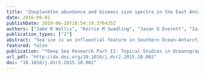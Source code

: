 ```yaml
---
title: "Zooplankton abundance and biomass size spectra in the East Antarctic sea-ice zone during the winter–spring transition"
date: 2016-09-01
publishDate: 2019-06-18T10:54:19.376435Z
authors: ["Jake R Wallis", "Kerrie M Swadling", "Jason D Everett", "Iain M Suthers", "Hugh J Jones", "Pearse J Buchanan", "Christine M Crawford", "Lainey C James", "Robert Johnson", "Klaus M Meiners", "Patti Virtue", "Karen Westwood", "So Kawaguchi"]
publication_types: ["2"]
abstract: "Sea ice is an influential feature in Southern Ocean-Antarctic marine environments creating a 2-phase vertical ecosystem. The lack of information on how this system influences community structure during the winter-spring transition, however, is largely lacking. Zooplankton form the link that bridges these environments, with the meiofaunal and algal communities within sea ice directly influencing the epipelagic zooplankton community at the ice-water interface. A combination of methods including sea-ice coring, umbrella net sampling and Laser Optical Plankton Counter were used to describe the vertical structure of zooplankton and meiofaunal communities. The distribution of meiofauna and chlorophyll a both played important roles in structuring the zooplankton community within this dynamic region. Many dominant taxa, including Calanus propinquus and Oithona similis, directly responded to the high availability of algae present within the bottom strata of sea ice. The sea-ice associated species Stephos longipes represented a strong link between this 2-phase ecosystem. Observations of the vertical distribution of biomass obtained from the LOPC suggests that the responses of these species to the sea ice directly influences the vertical structure of zooplankton during the winter-spring transition."
featured: false
publication: "*Deep Sea Research Part II: Topical Studies in Oceanography*"
url_pdf: "http://dx.doi.org/10.1016/j.dsr2.2015.10.002"
doi: "10.1016/j.dsr2.2015.10.002"
---
```


